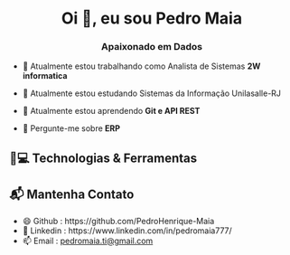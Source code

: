 <h1 align="center">Oi 👋, eu sou Pedro Maia</h1>
<h3 align="center">Apaixonado em Dados</h3>

- 🔭 Atualmente estou trabalhando como Analista de Sistemas **2W informatica**

- 🔭 Atualmente estou estudando Sistemas da Informação Unilasalle-RJ

- 🌱 Atualmente estou aprendendo **Git e API REST**

- 💬 Pergunte-me sobre **ERP**

<h2> 🚀💻 Technologias & Ferramentas </h2> 

<h2> 📬 Mantenha Contato</h2>

<ul>
<li> 😄 Github : https://github.com/PedroHenrique-Maia </li>
  <li> 💬 Linkedin : https://www.linkedin.com/in/pedromaia777/ </li>
  <li>📫 Email : <a href=mailto:<nowiki>pedromaia.ti@gmail.com</a>  
</ul>
